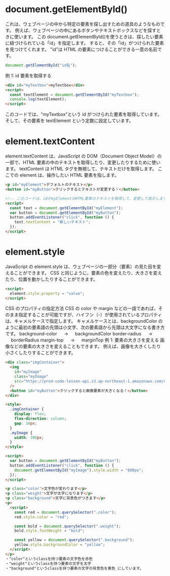 # document.getElementById()

これは、ウェブページの中から特定の要素を探し出すための道具のようなものです。
例えば、ウェブページの中にあるボタンやテキストボックスなどを探すときに使います。
この document.getElementById()を使うときは、探したい要素に紐づけられている「id」を指定します。
すると、その「id」がつけられた要素を見つけてくれます。
"id"は HTML の要素につけることができる一意の名前です。

```js
document.getElementById("id名");
```

例 1: id 要素を取得する

```html
<div id="myTextbox">myTextbox</div>
<script>
  const textElement = document.getElementById("myTextbox");
  console.log(textElement);
</script>
```

このコードでは、"myTextbox"という id がつけられた要素を取得しています。
そして、その要素を textElement という定数に設定しています。

# element.textContent

element.textContent は、JavaScript の DOM（Document Object Model）の一部で、HTML 要素の中のテキストを取得したり、変更したりするために使います。
textContent は HTML タグを無視して、テキストだけを取得します。
ここでの element は、操作したい HTML 要素を指します。

<!-- 例1: テキストの変更 -->
<!-- ウェブページの特定の部分のテキストを読み込み変更するためにelement.textContentを使います。 -->

```html
<p id="myElement">デフォルトのテキスト</p>
<button id="myButton">クリックするとテキストが変更する！</button>

<!-- このコードは、idがmyElementのHTML要素のテキストを取得して、変更して表示します。 -->
<script>
  const text = document.getElementById("myElement");
  var button = document.getElementById("myButton");
  button.addEventListener("click", function () {
    text.textContent = "新しいテキスト";
  });
</script>
```

# element.style

JavaScript の element.style は、ウェブページの一部分（要素）の見た目を変えることができます。
CSS と同じように、要素の色を変えたり、大きさを変えたり、位置を動かしたりすることができます。

```html
<script>
  element.style.property = "value";
</script>
```

CSS のプロパティの指定方法
CSS の color や margin などの一語であれば、そのまま指定することが可能ですが、ハイフン（-）が使用されているプロパティは、キャメルケースで指定します。
キャメルケースとは、backgroundColor のように最初の要素語の先頭は小文字、次の要素語から先頭は大文字になる書き方です。
background-color 　 → 　 backgroundColor border-radius 　 → 　 borderRadius
margin-top 　 → 　 marginTop 例 1: 要素の大きさを変える
画像などの要素の大きさを変えることもできます。
例えば、画像を大きくしたり小さくしたりすることができます。

```html
<div class="imgContainer">
  <img
    id="myImage"
    class="myImage"
    src="https://prod-code-lesson-api.s3.ap-northeast-1.amazonaws.com/cms/00631d80-ad96-4d18-b98d-1896a8732a66.png"
  />
  <button id="myButton">クリックすると画像要素が大きくなる！</button>
</div>

<style>
  .imgContainer {
    display: flex;
    flex-direction: column;
    gap: 16px;
  }
  .myImage {
    width: 300px;
  }
</style>

<script>
  var button = document.getElementById("myButton");
  button.addEventListener("click", function () {
    document.getElementById("myImage").style.width = "600px";
  });
</script>
```

<!-- 上記のコードでは、"myImage"というIDを持つ要素（この場合は画像）の幅を600ピクセルに変えています。 -->
<!-- 例2: 要素の文字色、太さ、背景色を変える file_logo_htmlコード例.html -->

```html
<p class="color">文字色が変わります</p>
<p class="weight">文字が太字になります</p>
<p class="background">文字に背景色がつきます</p>
<p>
  <script>
    const red = document.querySelector(".color");
    red.style.color = "red";

    const bold = document.querySelector(".weight");
    bold.style.fontWeight = "bold";

    const yellow = document.querySelector(".background");
    yellow.style.backgroundColor = "yellow";
  </script>
</p>
・"color"というclassを持つ要素の文字色を赤色
・"weight"というclassを持つ要素の文字を太字
・"background"というclassを持つ要素の文字の背景色を黄色 にしています。
```
